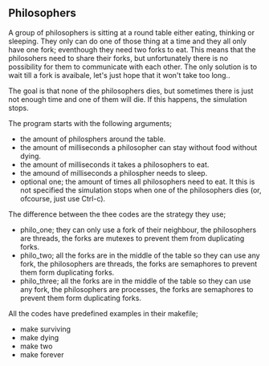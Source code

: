 ##  Philosophers 

A group of philosophers is sitting at a round table either eating, thinking or sleeping. They only can do one of those thing at a time and they all only have one fork; eventhough they need two forks to eat. This means that the philosohers need to share their forks, but unfortunately there is no possibility for them to communicate with each other. The only solution is to wait till a fork is avaibale, let's just hope that it won't take too long..

The goal is that none of the philosophers dies, but sometimes there is just not enough time and one of them will die. If this happens, the simulation stops.

The program starts with the following arguments;
 - the amount of philosphers around the table.
 - the amount of milliseconds a philosopher can stay without food without dying.
 - the amount of milliseconds it takes a philosophers to eat.
 - the amound of milliseconds a philospher needs to sleep.
 - optional one; the amount of times all philosophers need to eat. It this is not specified the simulation stops when one of the philosophers dies (or, ofcourse, just use Ctrl-c).

The difference between the thee codes are the strategy they use;
 - philo_one; they can only use a fork of their neighbour, the philosophers are threads, the forks are mutexes to prevent them from duplicating forks.
 - philo_two; all the forks are in the middle of the table so they can use any fork, the philosophers are threads, the forks are semaphores to prevent them form duplicating forks.
 - philo_three; all the forks are in the middle of the table so they can use any fork, the philosophers are processes, the forks are semaphores to prevent them form duplicating forks.

All the codes have predefined examples in their makefile;
 - make surviving
 - make dying
 - make two
 - make forever
